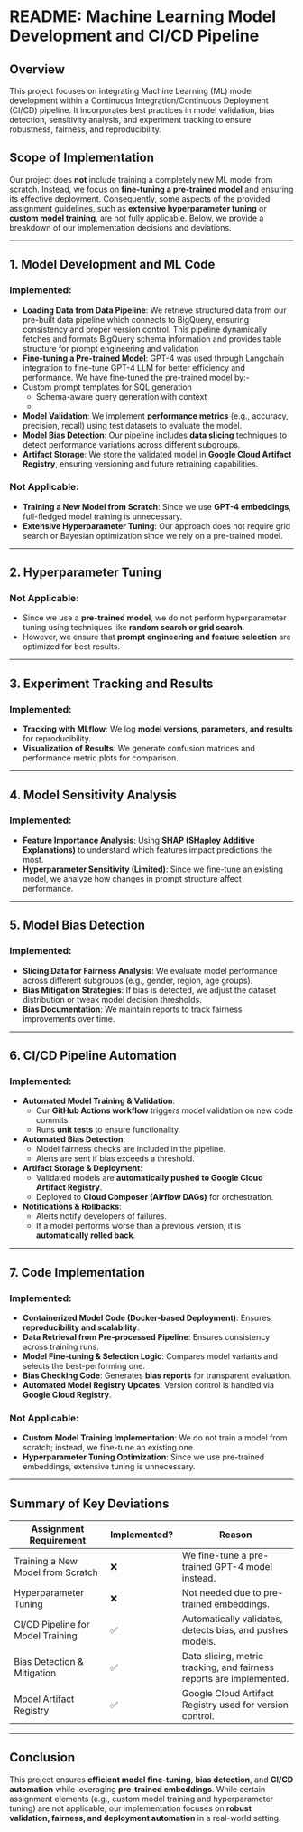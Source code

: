 # README: Machine Learning Model Development and CI/CD Pipeline

## Overview
This project focuses on integrating Machine Learning (ML) model development within a Continuous Integration/Continuous Deployment (CI/CD) pipeline. It incorporates best practices in model validation, bias detection, sensitivity analysis, and experiment tracking to ensure robustness, fairness, and reproducibility.

## Scope of Implementation
Our project does **not** include training a completely new ML model from scratch. Instead, we focus on **fine-tuning a pre-trained model** and ensuring its effective deployment. Consequently, some aspects of the provided assignment guidelines, such as **extensive hyperparameter tuning** or **custom model training**, are not fully applicable. Below, we provide a breakdown of our implementation decisions and deviations.

---

## 1. Model Development and ML Code
### Implemented:
- **Loading Data from Data Pipeline**: We retrieve structured data from our pre-built data pipeline which connects to BigQuery,  ensuring consistency and proper version control. This pipeline dynamically fetches and formats BigQuery schema information and provides table structure for prompt engineering and validation
- **Fine-tuning a Pre-trained Model**: GPT-4 was used through Langchain integration to fine-tune GPT-4 LLM for better efficiency and performance. We have fine-tuned the pre-trained model by:- <br>
- Custom prompt templates for SQL generation
  - Schema-aware query generation with context
  -
- **Model Validation**: We implement **performance metrics** (e.g., accuracy, precision, recall) using test datasets to evaluate the model.
- **Model Bias Detection**: Our pipeline includes **data slicing** techniques to detect performance variations across different subgroups.
- **Artifact Storage**: We store the validated model in **Google Cloud Artifact Registry**, ensuring versioning and future retraining capabilities.

### Not Applicable:
- **Training a New Model from Scratch**: Since we use **GPT-4 embeddings**, full-fledged model training is unnecessary.
- **Extensive Hyperparameter Tuning**: Our approach does not require grid search or Bayesian optimization since we rely on a pre-trained model.

---

## 2. Hyperparameter Tuning
### Not Applicable:
- Since we use a **pre-trained model**, we do not perform hyperparameter tuning using techniques like **random search or grid search**.
- However, we ensure that **prompt engineering and feature selection** are optimized for best results.

---

## 3. Experiment Tracking and Results
### Implemented:
- **Tracking with MLflow**: We log **model versions, parameters, and results** for reproducibility.
- **Visualization of Results**: We generate confusion matrices and performance metric plots for comparison.

---

## 4. Model Sensitivity Analysis
### Implemented:
- **Feature Importance Analysis**: Using **SHAP (SHapley Additive Explanations)** to understand which features impact predictions the most.
- **Hyperparameter Sensitivity (Limited)**: Since we fine-tune an existing model, we analyze how changes in prompt structure affect performance.

---

## 5. Model Bias Detection
### Implemented:
- **Slicing Data for Fairness Analysis**: We evaluate model performance across different subgroups (e.g., gender, region, age groups).
- **Bias Mitigation Strategies**: If bias is detected, we adjust the dataset distribution or tweak model decision thresholds.
- **Bias Documentation**: We maintain reports to track fairness improvements over time.

---

## 6. CI/CD Pipeline Automation
### Implemented:
- **Automated Model Training & Validation**:
  - Our **GitHub Actions workflow** triggers model validation on new code commits.
  - Runs **unit tests** to ensure functionality.
- **Automated Bias Detection**:
  - Model fairness checks are included in the pipeline.
  - Alerts are sent if bias exceeds a threshold.
- **Artifact Storage & Deployment**:
  - Validated models are **automatically pushed to Google Cloud Artifact Registry**.
  - Deployed to **Cloud Composer (Airflow DAGs)** for orchestration.
- **Notifications & Rollbacks**:
  - Alerts notify developers of failures.
  - If a model performs worse than a previous version, it is **automatically rolled back**.

---

## 7. Code Implementation
### Implemented:
- **Containerized Model Code (Docker-based Deployment)**: Ensures **reproducibility and scalability**.
- **Data Retrieval from Pre-processed Pipeline**: Ensures consistency across training runs.
- **Model Fine-tuning & Selection Logic**: Compares model variants and selects the best-performing one.
- **Bias Checking Code**: Generates **bias reports** for transparent evaluation.
- **Automated Model Registry Updates**: Version control is handled via **Google Cloud Registry**.

### Not Applicable:
- **Custom Model Training Implementation**: We do not train a model from scratch; instead, we fine-tune an existing one.
- **Hyperparameter Tuning Optimization**: Since we use pre-trained embeddings, extensive tuning is unnecessary.

---

## Summary of Key Deviations
| Assignment Requirement | Implemented? | Reason |
|------------------------|-------------|--------|
| Training a New Model from Scratch | ❌ | We fine-tune a pre-trained GPT-4 model instead. |
| Hyperparameter Tuning | ❌ | Not needed due to pre-trained embeddings. |
| CI/CD Pipeline for Model Training | ✅ | Automatically validates, detects bias, and pushes models. |
| Bias Detection & Mitigation | ✅ | Data slicing, metric tracking, and fairness reports are implemented. |
| Model Artifact Registry | ✅ | Google Cloud Artifact Registry used for version control. |

---

## Conclusion
This project ensures **efficient model fine-tuning**, **bias detection**, and **CI/CD automation** while leveraging **pre-trained embeddings**. While certain assignment elements (e.g., custom model training and hyperparameter tuning) are not applicable, our implementation focuses on **robust validation, fairness, and deployment automation** in a real-world setting.

